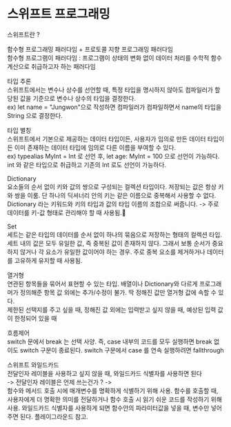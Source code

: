 # 스위프트 프로그래밍

스위프트란 ?</br>

함수형 프로그래밍 패러다임 + 프로토콜 지향 프로그래밍 패러다임 </br>
함수형 프로그램이 패러다임 : 프로그램이 상태의 변화 없이 데이터 처리를 수학적 함수 계산으로 취급하고자 하는 패러다임</br>

타입 추론</br>
스위프트에서는 변수나 상수를 선언할 때, 특정 타입을 명시하지 않아도 컴파일러가 할당된 값을 기준으로 변수나 상수의 타입을 결정한다. </br>
ex) let name = "Jungwon"으로 작성하면 컴파일러가 컴파일하면서 name의 타입을 String 으로 결정한다.</br>

타입 별칭</br>
스위프트에서 기본으로 제공하는 데이터 타입이든, 사용자가 임의로 만든 데이터 타입이든 이미 존재하는 데이터 타입에 임의로 다른 이름을 부여할 수 있다.</br>
ex) typealias MyInt = Int 로 선언 후, let age: MyInt = 100 으로 선언이 가능하다. int 와 같은 타입으로 취급하고 기존의 Int 로도 선언이 가능하다.</br>

Dictionary</br>
요소들의 순서 없이 키와 값의 쌍으로 구성되는 컬렉션 타입이다. 저장되는 값은 항상 키와 쌍을 이룸. 단 하나의 딕셔너리 안의 키는 같은 이름으로 중복해서 사용할 수 없다.</br>
Dictionary 라는 키워드와 키의 타입과 값의 타입 이름의 조합으로 써줍니다. -> 주로 데이터를 키-값 형태로 관리해야 할 때 사용됨.

Set</br>
세트는 같은 타입의 데이터를 순서 없이 하나의 묶음으로 저장하는 형태의 컬렉션 타입.</br>
세트 내의 값은 모두 유일한 값, 즉 중복된 값이 존재하지 않다. 그래서 보통 순서가 중요하지 않거나 각 요소가 유일한 값이어야 하는 경우. 주로 중복 요소를 제거하거나 데이터를 고유하게 유지할 때 사용됨.</br>

열거형</br>
연관된 항목들을 묶어서 표현할 수 있는 타입. 배열이나 Dictionary와 다르게 프로그래머가 정의해준 항목 값 외에는 추가/수정이 불가. 딱 정해진 값만 열거형 값에 속할 수 있다.</br>
제한된 선택지를 주고 싶을 때, 정해진 값 외에는 입력받고 싶지 않을 때, 예상된 입력 값이 한정되어 있을 때</br>

흐름제어</br>
switch 문에서 break 는 선택 사양. 즉, case 내부의 코드를 모두 실행하면 break 없이도 switch 구문이 종료된다. switch 구문에서 case 를 연속 실행하려면 fallthrough</br>

스위프트 와일드카드</br>
전달인자 레이블을 사용하고 싶지 않을 때, 와일드카드 식별자를 사용하면 된다</br>
-> 전달인자 레이블은 언제 쓰는건가 ? -> </br>
함수와 메서드 호출 시에 매개변수를 명확하게 식별하기 위해 사용. 함수를 호출할 때, 사용자에게 더 명확한 의미를 전달하거나 함수 호출 시 읽기 쉬운 코드를 작성하기 위해 사용. 와일드카드 식별자를 사용하게 되면 함수안의 파라미터값을 넣을 때, 변수만 넣어주면 된다. 플레이그라운드 참고.
